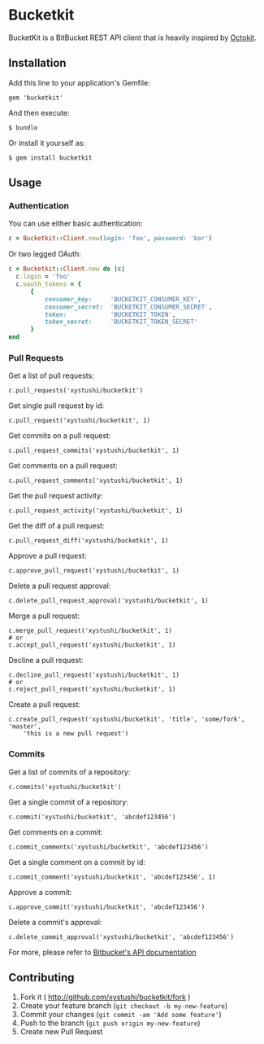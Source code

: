 # Bucketkit

BucketKit is a BitBucket REST API client that is heavily inspired by [Octokit](octokit.github.io).

## Installation

Add this line to your application's Gemfile:

    gem 'bucketkit'

And then execute:

    $ bundle

Or install it yourself as:

    $ gem install bucketkit

## Usage

### Authentication

You can use either basic authentication:

```ruby
c = Bucketkit::Client.new(login: 'foo', password: 'bar')
```

Or two legged OAuth:

```ruby
c = Bucketkit::Client.new do |c|
  c.login = 'foo'
  c.oauth_tokens = {
      {
          consumer_key:     'BUCKETKIT_CONSUMER_KEY',
          consumer_secret:  'BUCKETKIT_CONSUMER_SECRET',
          token:            'BUCKETKIT_TOKEN',
          token_secret:     'BUCKETKIT_TOKEN_SECRET'
      }
end
```

### Pull Requests

Get a list of pull requests:

    c.pull_requests('xystushi/bucketkit')
    
Get single pull request by id:

    c.pull_request('xystushi/bucketkit', 1)
    
Get commits on a pull request:

    c.pull_request_commits('xystushi/bucketkit', 1)
    
Get comments on a pull request:

    c.pull_request_comments('xystushi/bucketkit', 1)
    
Get the pull request activity:

    c.pull_request_activity('xystushi/bucketkit', 1)
    
Get the diff of a pull request:

    c.pull_request_diff('xystushi/bucketkit', 1)

Approve a pull request:

    c.approve_pull_request('xystushi/bucketkit', 1)
    
Delete a pull request approval:

    c.delete_pull_request_approval('xystushi/bucketkit', 1)
    
Merge a pull request:

    c.merge_pull_request('xystushi/bucketkit', 1)
    # or 
    c.accept_pull_request('xystushi/bucketkit', 1)
    
Decline a pull request:

    c.decline_pull_request('xystushi/bucketkit', 1)
    # or 
    c.reject_pull_request('xystushi/bucketkit', 1)

Create a pull request:

    c.create_pull_request('xystushi/bucketkit', 'title', 'some/fork', 'master',
        'this is a new pull request')

### Commits

Get a list of commits of a repository:

    c.commits('xystushi/bucketkit')
    
Get a single commit of a repository:

    c.commit('xystushi/bucketkit', 'abcdef123456')
    
Get comments on a commit:

    c.commit_comments('xystushi/bucketkit', 'abcdef123456')

Get a single comment on a commit by id:

    c.commit_comment('xystushi/bucketkit', 'abcdef123456', 1)
 
Approve a commit:

    c.approve_commit('xystushi/bucketkit', 'abcdef123456')
    
Delete a commit's approval:

    c.delete_commit_approval('xystushi/bucketkit', 'abcdef123456')
    
For more, please refer to [Bitbucket's API documentation](https://confluence.atlassian.com/display/BITBUCKET/Use+the+Bitbucket+REST+APIs)
## Contributing

1. Fork it ( http://github.com/xystushi/bucketkit/fork )
2. Create your feature branch (`git checkout -b my-new-feature`)
3. Commit your changes (`git commit -am 'Add some feature'`)
4. Push to the branch (`git push origin my-new-feature`)
5. Create new Pull Request
